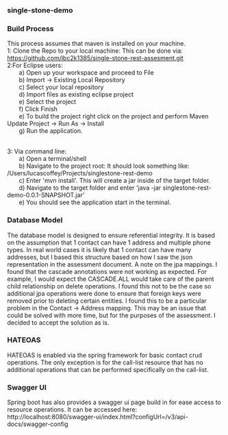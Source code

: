 ### single-stone-demo



### Build Process
This process assumes that maven is installed on your machine.
</br>
1: Clone the Repo to your local machine: This can be done via: https://github.com/lbc2k1385/single-stone-rest-assesment.git
</br>
2:For Eclipse users:
</br>&nbsp;&nbsp;&nbsp;&nbsp;&nbsp;&nbsp;
	a) Open up your workspace and proceed to File 
	</br>&nbsp;&nbsp;&nbsp;&nbsp;&nbsp;&nbsp;
	b) Import -> Existing Local Repository
	</br>&nbsp;&nbsp;&nbsp;&nbsp;&nbsp;&nbsp;
	c) Select your local repository 
	</br>&nbsp;&nbsp;&nbsp;&nbsp;&nbsp;&nbsp;
	d) Import files as existing eclipse project 
	</br>&nbsp;&nbsp;&nbsp;&nbsp;&nbsp;&nbsp;
	e) Select the project
	</br>&nbsp;&nbsp;&nbsp;&nbsp;&nbsp;&nbsp;
	f) Click Finish
	</br>&nbsp;&nbsp;&nbsp;&nbsp;&nbsp;&nbsp;
	e) To build the project right click on the project and perform Maven Update Project -> Run As -> Install
	</br>&nbsp;&nbsp;&nbsp;&nbsp;&nbsp;&nbsp;
	g) Run the application.

</br>
3: Via command line:
</br>&nbsp;&nbsp;&nbsp;&nbsp;&nbsp;&nbsp;
	a) Open a terminal/shell
</br>&nbsp;&nbsp;&nbsp;&nbsp;&nbsp;&nbsp;
	b) Navigate to the project root: It should look something like: /Users/lucascoffey/Projects/singlestone-rest-demo
</br>&nbsp;&nbsp;&nbsp;&nbsp;&nbsp;&nbsp;
	c) Enter 'mvn install'. This will create a jar inside of the target folder.
</br>&nbsp;&nbsp;&nbsp;&nbsp;&nbsp;&nbsp;	
	d) Navigate to the target folder and enter 'java -jar singlestone-rest-demo-0.0.1-SNAPSHOT.jar'
</br>&nbsp;&nbsp;&nbsp;&nbsp;&nbsp;&nbsp;
	e) You should see the application start in the terminal.	

### Database Model
The database model is designed to ensure referential integrity.  It is based on the assumption that 1 contact can have 1 address and multiple phone types. In real world cases
it is likely that 1 contact can have many addresses, but I based this structure based on how I saw the json representation in the assessment document.
A note on the jpa mappings.  I found that the cascade annotations were not working as expected.  For example, I would expect the CASCADE.ALL would take care of the parent
child relationship on delete operations.  I found this not to be the case so additional jpa operations were done to ensure that foreign keys were removed prior to deleting certain
entities.  I found this to be a particular problem in the Contact -> Address mapping.  This may be an issue that could be solved with more time, but for the purposes of the assessment.
I decided to accept the solution as is.

### HATEOAS
HATEOAS is enabled via the spring framework for basic contact crud operations.  The only exception is for the call-list resource that has no additional operations that can be performed specifically on the call-list.

### Swagger UI
Spring boot has also provides a swagger ui page build in for ease access to resource operations.  It can be accessed here:
http://localhost:8080/swagger-ui/index.html?configUrl=/v3/api-docs/swagger-config
